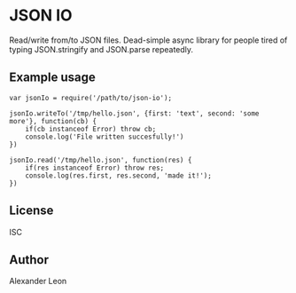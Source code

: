 # JSON IO
Read/write from/to JSON files. Dead-simple async library for people tired of typing JSON.stringify and JSON.parse repeatedly.



Example usage
----

    var jsonIo = require('/path/to/json-io');

    jsonIo.writeTo('/tmp/hello.json', {first: 'text', second: 'some more'}, function(cb) {
        if(cb instanceof Error) throw cb;
        console.log('File written succesfully!')
    })

    jsonIo.read('/tmp/hello.json', function(res) {
        if(res instanceof Error) throw res;
        console.log(res.first, res.second, 'made it!');
    })



License
----

ISC

Author
----

Alexander Leon

